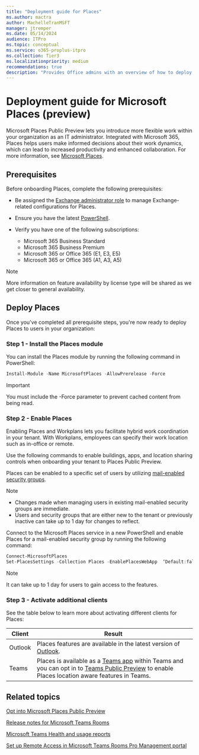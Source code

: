 ```yaml
---
title: "Deployment guide for Places"
ms.author: mactra
author: MachelleTranMSFT
manager: jtremper
ms.date: 05/14/2024
audience: ITPro
ms.topic: conceptual
ms.service: o365-proplus-itpro
ms.collection: Tier3
ms.localizationpriority: medium
recommendations: true
description: "Provides Office admins with an overview of how to deploy Microsoft Places to users in their organization."
---
```


# Deployment guide for Microsoft Places (preview)

Microsoft Places Public Preview lets you introduce more flexible work within your organization as an IT administrator. Integrated with Microsoft 365, Places helps users make informed decisions about their work dynamics, which can lead to increased productivity and enhanced collaboration. For more information, see [Microsoft Places](https://www.microsoft.com/microsoft-places).

## Prerequisites

Before onboarding Places, complete the following prerequisites:

- Be assigned the [Exchange administrator role](/microsoft-365/admin/add-users/about-exchange-online-admin-role) to manage Exchange-related configurations for Places.
- Ensure you have the latest [PowerShell](/powershell/scripting/install/installing-powershell-on-windows?view=powershell-7.4).
- Verify you have one of the following subscriptions:

  - Microsoft 365 Business Standard
  - Microsoft 365 Business Premium
  - Microsoft 365 or Office 365 (E1, E3, E5)
  - Microsoft 365 or Office 365 (A1, A3, A5)

> [!NOTE]
> More information on feature availability by license type will be shared as we get closer to general availability.

## Deploy Places

Once you've completed all prerequisite steps, you're now ready to deploy Places to users in your organization:

### Step 1 - Install the Places module

You can install the Places module by running the following command in PowerShell:

```powershell
Install-Module -Name MicrosoftPlaces -AllowPrerelease -Force
```

> [!IMPORTANT]
> You must include the -Force parameter to prevent cached content from being read.

### Step 2 - Enable Places

Enabling Places and Workplans lets you facilitate hybrid work coordination in your tenant. With Workplans, employees can specify their work location such as in-office or remote.

Use the following commands to enable buildings, apps, and location sharing controls when onboarding your tenant to Places Public Preview.

Places can be enabled to a specific set of users by utilizing [mail-enabled security groups](/exchange/recipients-in-exchange-online/manage-mail-enabled-security-groups).

> [!NOTE]
>
> - Changes made when managing users in existing mail-enabled security groups are immediate.
> - Users and security groups that are either new to the tenant or previously inactive can take up to 1 day for changes to reflect.

Connect to the Microsoft Places service in a new PowerShell and enable Places for a mail-enabled security group by running the following command:

```powershell
Connect-MicrosoftPlaces 
Set-PlacesSettings -Collection Places -EnablePlacesWebApp  ‘Default:false,OID<OID of Mail-enabled Security Group>@<Tenant ID>:true’
```

> [!NOTE]
> It can take up to 1 day for users to gain access to the features.

### Step 3 - Activate additional clients

See the table below to learn more about activating different clients for Places:

|Client|Result|
|----|----|
|Outlook|Places features are available in the latest version of [Outlook](/exchange/clients-and-mobile-in-exchange-online/outlook-on-the-web/enable-disable-employee-access-new-outlook#enable-or-disable-the-outlook-desktop-new-outlook-toggle).|
|Teams|Places is available as a [Teams app](/microsoftteams/apps-in-teams) within Teams and you can opt in to [Teams Public Preview](/microsoftteams/public-preview-doc-updates?tabs=new-teams-client) to enable Places location aware features in Teams.|

## Related topics

[Opt into Microsoft Places Public Preview](https://sway.cloud.microsoft/vO4yNkvgrJDJSepU?ref=Link&culture=en-us&country=us)

[Release notes for Microsoft Teams Rooms](/microsoftteams/rooms/rooms-release-note)

[Microsoft Teams Health and usage reports](/microsoftteams/rooms/health-and-usage-reports)

[Set up Remote Access in Microsoft Teams Rooms Pro Management portal](/microsoftteams/rooms/remotely-access-teams-rooms)
